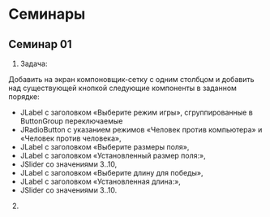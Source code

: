 # Семинары
## Семинар 01 
1. Задача: 

Добавить на экран компоновщик-сетку с одним столбцом и
добавить над существующей кнопкой следующие компоненты в заданном
порядке: 
    
* JLabel с заголовком «Выберите режим игры», сгруппированные
в ButtonGroup переключаемые
* JRadioButton с указанием режимов «Человек
против компьютера» и «Человек против человека», 
* JLabel с заголовком
«Выберите размеры поля», 
* JLabel с заголовком «Установленный размер
поля:», 
* JSlider со значениями 3..10, 
* JLabel с заголовком «Выберите длину
для победы», 
* JLabel с заголовком «Установленная длина:», 
* JSlider со значениями 3..10.

2. 